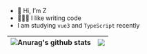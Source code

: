 - 👋 Hi, I’m Z
- 🧑🏻‍💻 I like writing code
- I am studying `vue3` and `TypeScript` recently

<!---
lizhesystem/lizhesystem is a ✨ special ✨ repository because its `README.md` (this file) appears on your GitHub profile.
You can click the Preview link to take a look at your changes.
--->


| <img align="center" src="https://github-readme-stats.vercel.app/api?username=lizhesystem&show_icons=true&include_all_commits=true&theme=buefy&hide_border=true" alt="Anurag's github stats" /> | <img align="center" src="https://github-readme-stats.vercel.app/api/top-langs/?username=lizhesystem&layout=compact&theme=buefy&hide_border=true" /> |
| ------------- | ------------- |


